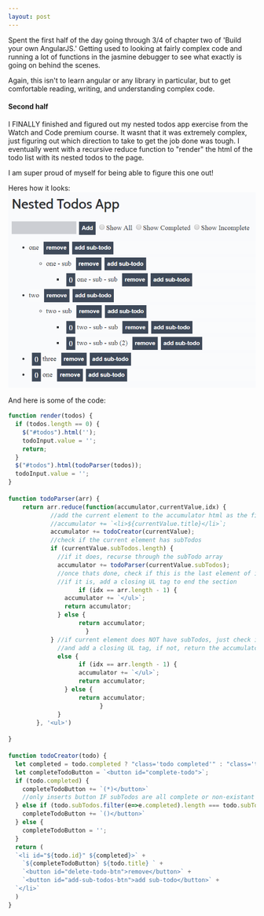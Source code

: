 ```yaml
---
layout: post
---
```

Spent the first half of the day going through 3/4 of chapter two of 'Build your own AngularJS.' Getting used to looking at fairly complex code and running a lot of functions in the jasmine debugger to see what exactly is going on behind the scenes.
<!--more-->

Again, this isn't to learn angular or any library in particular, but to get comfortable reading, writing, and understanding complex code.

#### Second half
I FINALLY finished and figured out my nested todos app exercise from the Watch and Code premium course. It wasnt that it was extremely complex, just figuring out which direction to take to get the job done was tough. I eventually went with a recursive reduce function to "render" the html of the todo list with its nested todos to the page.

I am super proud of myself for being able to figure this one out!

Heres how it looks:
![nested todos app](https://github.com/jordanvidrine/coding-journey/blob/master/Daily%20Logs/files/nested-todos-example_2.png)

And here is some of the code:

```javascript
function render(todos) {
  if (todos.length == 0) {
    $("#todos").html('');
    todoInput.value = '';
    return;
  }
  $("#todos").html(todoParser(todos));
  todoInput.value = '';
}

function todoParser(arr) {
    return arr.reduce(function(accumulator,currentValue,idx) {
            //add the current element to the accumulator html as the first LI tag
            //accumulator += `<li>${currentValue.title}</li>`;
            accumulator += todoCreator(currentValue);
            //check if the current element has subTodos
            if (currentValue.subTodos.length) {
              //if it does, recurse through the subTodo array
              accumulator += todoParser(currentValue.subTodos);
              //once thats done, check if this is the last element of its array
              //if it is, add a closing UL tag to end the section
			        if (idx == arr.length - 1) {
              	accumulator += `</ul>`;
              	return accumulator;
              } else {
	                return accumulator;
			          }
            } //if current element does NOT have subTodos, just check if its the last element
              //and add a closing UL tag, if not, return the accumulator
              else {
  			        if (idx == arr.length - 1) {
                	accumulator += `</ul>`;
                	return accumulator;
                } else {
                	return accumulator;
				          }
              }
        }, '<ul>')

}

function todoCreator(todo) {
  let completed = todo.completed ? "class='todo completed'" : "class='todo'"
  let completeTodoButton = `<button id="complete-todo">`;
  if (todo.completed) {
    completeTodoButton += `(*)</button>`
    //only inserts button IF subTodos are all complete or non-existant
  } else if (todo.subTodos.filter(e=>e.completed).length === todo.subTodos.length) {
    completeTodoButton += `()</button>`
  } else {
    completeTodoButton = '';
  }
  return (
  `<li id="${todo.id}" ${completed}>` +
    `${completeTodoButton} ${todo.title} ` +
    `<button id="delete-todo-btn">remove</button>` +
    `<button id="add-sub-todos-btn">add sub-todo</button>` +
  `</li>`
  )
}
```
